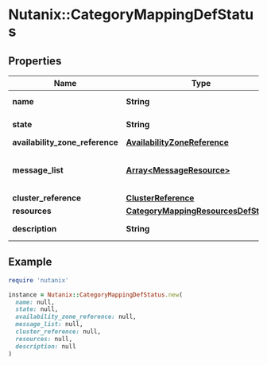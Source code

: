 # Nutanix::CategoryMappingDefStatus

## Properties

| Name | Type | Description | Notes |
| ---- | ---- | ----------- | ----- |
| **name** | **String** | category_mapping Name. |  |
| **state** | **String** | The state of the category_mapping. | [optional] |
| **availability_zone_reference** | [**AvailabilityZoneReference**](AvailabilityZoneReference.md) |  | [optional] |
| **message_list** | [**Array&lt;MessageResource&gt;**](MessageResource.md) | Any error messages for the category_mapping, if in an error state. | [optional] |
| **cluster_reference** | [**ClusterReference**](ClusterReference.md) |  | [optional] |
| **resources** | [**CategoryMappingResourcesDefStatus**](CategoryMappingResourcesDefStatus.md) |  |  |
| **description** | **String** | A description for category_mapping. | [optional] |

## Example

```ruby
require 'nutanix'

instance = Nutanix::CategoryMappingDefStatus.new(
  name: null,
  state: null,
  availability_zone_reference: null,
  message_list: null,
  cluster_reference: null,
  resources: null,
  description: null
)
```

